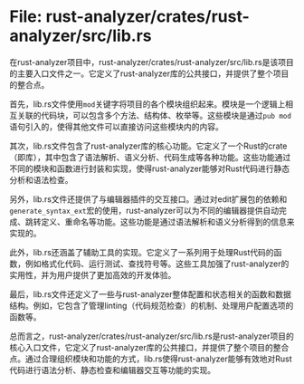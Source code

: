 # File: rust-analyzer/crates/rust-analyzer/src/lib.rs

在rust-analyzer项目中，rust-analyzer/crates/rust-analyzer/src/lib.rs是该项目的主要入口文件之一。它定义了rust-analyzer库的公共接口，并提供了整个项目的整合点。

首先，lib.rs文件使用`mod`关键字将项目的各个模块组织起来。模块是一个逻辑上相互关联的代码块，可以包含多个方法、结构体、枚举等。这些模块是通过`pub mod`语句引入的，使得其他文件可以直接访问这些模块内的内容。

其次，lib.rs文件包含了rust-analyzer库的核心功能。它定义了一个Rust的crate（即库），其中包含了语法解析、语义分析、代码生成等各种功能。这些功能通过不同的模块和函数进行封装和实现，使得rust-analyzer能够对Rust代码进行静态分析和语法检查。

另外，lib.rs文件还提供了与编辑器插件的交互接口。通过对edit扩展包的依赖和`generate_syntax_ext`宏的使用，rust-analyzer可以为不同的编辑器提供自动完成、跳转定义、重命名等功能。这些功能是通过语法解析和语义分析得到的信息来实现的。

此外，lib.rs还涵盖了辅助工具的实现。它定义了一系列用于处理Rust代码的函数，例如格式化代码、运行测试、查找符号等。这些工具加强了rust-analyzer的实用性，并为用户提供了更加高效的开发体验。

最后，lib.rs文件还定义了一些与rust-analyzer整体配置和状态相关的函数和数据结构。例如，它包含了管理linting（代码规范检查）的机制、处理用户配置选项的函数等。

总而言之，rust-analyzer/crates/rust-analyzer/src/lib.rs是rust-analyzer项目的核心入口文件，它定义了rust-analyzer库的公共接口，并提供了整个项目的整合点。通过合理组织模块和功能的方式，lib.rs使得rust-analyzer能够有效地对Rust代码进行语法分析、静态检查和编辑器交互等功能的实现。

